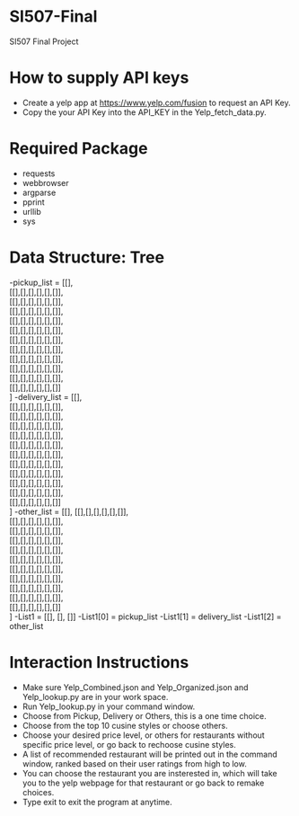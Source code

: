 # SI507-Final
SI507 Final Project
# How to supply API keys
- Create a yelp app at https://www.yelp.com/fusion to request an API Key.
- Copy the your API Key into the API_KEY in the Yelp_fetch_data.py.

# Required Package
- requests
- webbrowser
- argparse
- pprint
- urllib
- sys

# Data Structure: Tree
-pickup_list = [[],\
                [[],[],[],[],[],[]],\
                [[],[],[],[],[],[]],\
                [[],[],[],[],[],[]],\
                [[],[],[],[],[],[]],\
                [[],[],[],[],[],[]],\
                [[],[],[],[],[],[]],\
                [[],[],[],[],[],[]],\
                [[],[],[],[],[],[]],\
                [[],[],[],[],[],[]],\
                [[],[],[],[],[],[]],\
                [[],[],[],[],[],[]]\
               ]
-delivery_list = [[],\
                  [[],[],[],[],[],[]],\
                  [[],[],[],[],[],[]],\
                  [[],[],[],[],[],[]],\
                  [[],[],[],[],[],[]],\
                  [[],[],[],[],[],[]],\
                  [[],[],[],[],[],[]],\
                  [[],[],[],[],[],[]],\
                  [[],[],[],[],[],[]],\
                  [[],[],[],[],[],[]],\
                  [[],[],[],[],[],[]],\
                  [[],[],[],[],[],[]]\
                 ]
-other_list = [[],
               [[],[],[],[],[],[]],\
               [[],[],[],[],[],[]],\
               [[],[],[],[],[],[]],\
               [[],[],[],[],[],[]],\
               [[],[],[],[],[],[]],\
               [[],[],[],[],[],[]],\
               [[],[],[],[],[],[]],\
               [[],[],[],[],[],[]],\
               [[],[],[],[],[],[]],\
               [[],[],[],[],[],[]],\
               [[],[],[],[],[],[]]\
              ]
-List1 = [[], [], []]
-List1[0] = pickup_list
-List1[1] = delivery_list
-List1[2] = other_list

# Interaction Instructions
- Make sure Yelp_Combined.json and Yelp_Organized.json and Yelp_lookup.py are in your work space.
- Run Yelp_lookup.py in your command window.
- Choose from Pickup, Delivery or Others, this is a one time choice.
- Choose from the top 10 cusine styles or choose others.
- Choose your desired price level, or others for restaurants without specific price level, or go back to rechoose cusine styles.
- A list of recommended restaurant will be printed out in the command window, ranked based on their user ratings from high to low.
- You can choose the restaurant you are insterested in, which will take you to the yelp webpage for that restaurant or go back to remake choices.
- Type exit to exit the program at anytime.
